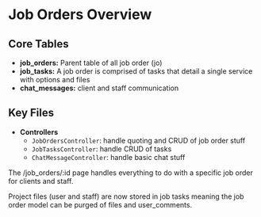 # Job Orders Overview

## Core Tables

- **job_orders:** Parent table of all job order (jo)
- **job_tasks:** A job order is comprised of tasks that detail a single service with options and files
- **chat_messages:** client and staff communication

## Key Files

- **Controllers**
  - `JobOrdersController`: handle quoting and CRUD of job order stuff
  - `JobTasksController`: handle CRUD of tasks
  - `ChatMessageController`: handle basic chat stuff

The /job_orders/:id page handles everything to do with a specific job order for clients and staff.

Project files (user and staff) are now stored in job tasks meaning the job order model can be purged of files and user_comments.
